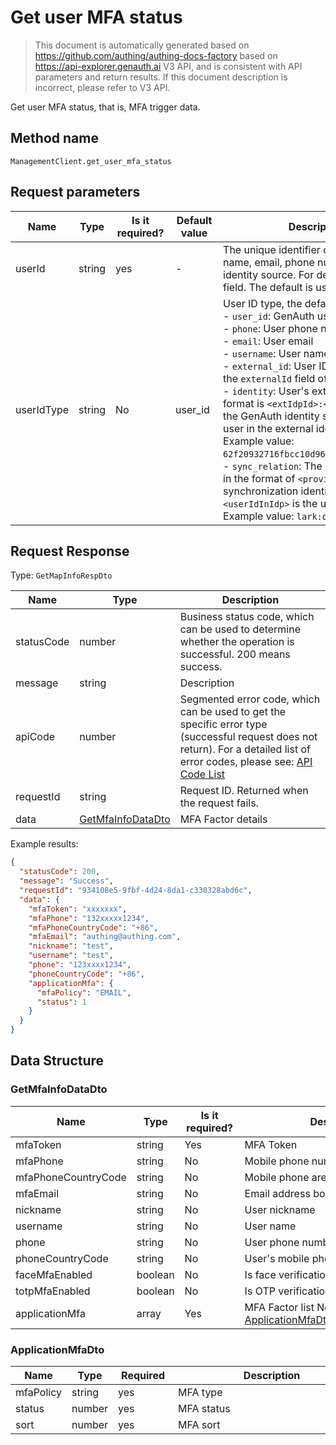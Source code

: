 # Get user MFA status

<!--
Warning ⚠️:
Do not modify this document directly,
https://github.com/Authing/authing-docs-factory
Use this project to generate
-->

<LastUpdated />

> This document is automatically generated based on https://github.com/authing/authing-docs-factory based on https://api-explorer.genauth.ai V3 API, and is consistent with API parameters and return results. If this document description is incorrect, please refer to V3 API.

Get user MFA status, that is, MFA trigger data.

## Method name

`ManagementClient.get_user_mfa_status`

## Request parameters

| Name       | Type   | <div style="width:80px">Is it required?</div> | <div style="width:60px">Default value</div> | <div style="width:300px">Description</div>                                                                                                                                                                                                                                                                                                                                                                                                                                                                                                                                                                                                                                                                                                                                                                                                                                                                                                                                                                                                     | <div style="width:200px">Sample value</div> |
| ---------- | ------ | --------------------------------------------- | ------------------------------------------- | ---------------------------------------------------------------------------------------------------------------------------------------------------------------------------------------------------------------------------------------------------------------------------------------------------------------------------------------------------------------------------------------------------------------------------------------------------------------------------------------------------------------------------------------------------------------------------------------------------------------------------------------------------------------------------------------------------------------------------------------------------------------------------------------------------------------------------------------------------------------------------------------------------------------------------------------------------------------------------------------------------------------------------------------------- | ------------------------------------------- |
| userId     | string | yes                                           | -                                           | The unique identifier of the user, which can be user ID, user name, email, phone number, externalId, or ID in an external identity source. For details, see the description of the userIdType field. The default is user id.                                                                                                                                                                                                                                                                                                                                                                                                                                                                                                                                                                                                                                                                                                                                                                                                                   | `6229ffaxxxxxxxxcade3e3d9`                  |
| userIdType | string | No                                            | user_id                                     | User ID type, the default value is `user_id`, the optional values ​​are:<br>- `user_id`: GenAuth user ID, such as `6319a1504f3xxxxf214dd5b7`<br>- `phone`: User phone number<br>- `email`: User email<br>- `username`: User name<br>- `external_id`: User ID in the external system, corresponding to the `externalId` field of GenAuth user information<br>- `identity`: User's external identity source information, the format is `<extIdpId>:<userIdInIdp>`, where `<extIdpId>` is the ID of the GenAuth identity source, and `<userIdInIdp>` is the ID of the user in the external identity source. <br>Example value: `62f20932716fbcc10d966ee5:ou_8bae746eac07cd2564654140d2a9ac61`. <br>- `sync_relation`: The user's external identity source information, in the format of `<provier>:<userIdInIdp>`, where `<provier>` is the synchronization identity source type, such as wechatwork, lark; `<userIdInIdp>` is the user's ID in the external identity source. <br>Example value: `lark:ou_8bae746eac07cd2564654140d2a9ac61`. <br> | `user_id`                                   |

## Request Response

Type: `GetMapInfoRespDto`

| Name       | Type                                               | Description                                                                                                                                                                                                                                                                                                                                         |
| ---------- | -------------------------------------------------- | --------------------------------------------------------------------------------------------------------------------------------------------------------------------------------------------------------------------------------------------------------------------------------------------------------------------------------------------------- |
| statusCode | number                                             | Business status code, which can be used to determine whether the operation is successful. 200 means success.                                                                                                                                                                                                                                        |
| message    | string                                             | Description                                                                                                                                                                                                                                                                                                                                         |
| apiCode    | number                                             | Segmented error code, which can be used to get the specific error type (successful request does not return). For a detailed list of error codes, please see: [API Code List](https://api-explorer.genauth.ai/?tag=group/%E5%BC%80%E5%8F%91%E5%87%86%E5%A4%87#tag/%E5%BC%80%E5%8F%91%E5%87%86%E5%A4%87/%E9%94%99%E8%AF%AF%E5%A4%84%E7%90%86/apiCode) |
| requestId  | string                                             | Request ID. Returned when the request fails.                                                                                                                                                                                                                                                                                                        |
| data       | <a href="#GetMfaInfoDataDto">GetMfaInfoDataDto</a> | MFA Factor details                                                                                                                                                                                                                                                                                                                                  |

Example results:

```json
{
  "statusCode": 200,
  "message": "Success",
  "requestId": "934108e5-9fbf-4d24-8da1-c330328abd6c",
  "data": {
    "mfaToken": "xxxxxxx",
    "mfaPhone": "132xxxxx1234",
    "mfaPhoneCountryCode": "+86",
    "mfaEmail": "authing@authing.com",
    "nickname": "test",
    "username": "test",
    "phone": "123xxxx1234",
    "phoneCountryCode": "+86",
    "applicationMfa": {
      "mfaPolicy": "EMAIL",
      "status": 1
    }
  }
}
```

## Data Structure

### <a id="GetMfaInfoDataDto"></a> GetMfaInfoDataDto

| Name                | Type    | <div style="width:80px">Is it required?</div> | <div style="width:300px">Description</div>                                       | <div style="width:200px">Sample value</div> |
| ------------------- | ------- | --------------------------------------------- | -------------------------------------------------------------------------------- | ------------------------------------------- |
| mfaToken            | string  | Yes                                           | MFA Token                                                                        | `xxxxxxx`                                   |
| mfaPhone            | string  | No                                            | Mobile phone number bound to MFA                                                 | `132xxxxx1234`                              |
| mfaPhoneCountryCode | string  | No                                            | Mobile phone area code bound to MFA                                              | `+86`                                       |
| mfaEmail            | string  | No                                            | Email address bound to MFA                                                       | `authing@authing.com`                       |
| nickname            | string  | No                                            | User nickname                                                                    | `test`                                      |
| username            | string  | No                                            | User name                                                                        | `test`                                      |
| phone               | string  | No                                            | User phone number                                                                | `123xxxx1234`                               |
| phoneCountryCode    | string  | No                                            | User's mobile phone area code                                                    | `+86`                                       |
| faceMfaEnabled      | boolean | No                                            | Is face verification enabled?                                                    |                                             |
| totpMfaEnabled      | boolean | No                                            | Is OTP verification enabled?                                                     |                                             |
| applicationMfa      | array   | Yes                                           | MFA Factor list Nested type: <a href="#ApplicationMfaDto">ApplicationMfaDto</a>. |                                             |

### <a id="ApplicationMfaDto"></a> ApplicationMfaDto

| Name      | Type   | <div style="width:80px">Required</div> | <div style="width:300px">Description</div> | <div style="width:200px">Sample value</div> |
| --------- | ------ | -------------------------------------- | ------------------------------------------ | ------------------------------------------- |
| mfaPolicy | string | yes                                    | MFA type                                   | `EMAIL`                                     |
| status    | number | yes                                    | MFA status                                 | `1`                                         |
| sort      | number | yes                                    | MFA sort                                   |                                             |
